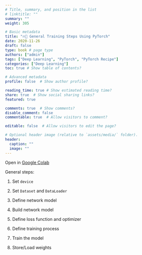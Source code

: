 ```yaml
---
# Title, summary, and position in the list
# linktitle: ""
summary: ""
weight: 305

# Basic metadata
title: "🔥🧾 General Training Steps Using PyTorch"
date: 2020-11-26
draft: false
type: book # page type
authors: ["admin"]
tags: ["Deep Learning", "PyTorch", "PyTorch Recipe"]
categories: ["Deep Learning"]
toc: true # Show table of contents?

# Advanced metadata
profile: false  # Show author profile?

reading_time: true # Show estimated reading time?
share: true  # Show social sharing links?
featured: true

comments: true  # Show comments?
disable_comment: false
commentable: true  # Allow visitors to comment?  

editable: false  # Allow visitors to edit the page?  

# Optional header image (relative to `assets/media/` folder).
header:
  caption: ""
  image: ""
---
```


Open in [Google Colab](https://colab.research.google.com/drive/1OWujzsbTVMrSL-HhKy98abhbf4-y23SD?usp=sharing)

General steps:

1. Set `device`

2. Set `Dataset` and `DataLoader`

3. Define network model 

4. Build network model

5. Define loss function and optimizer 

6. Define training process

7. Train the model

8. Store/Load weights